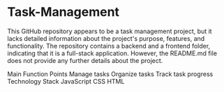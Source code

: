 ﻿# Task-Management
This GitHub repository appears to be a task management project, but it lacks detailed information about the project's purpose, features, and functionality. The repository contains a backend and a frontend folder, indicating that it is a full-stack application. However, the README.md file does not provide any further details about the project.

Main Function Points
Manage tasks
Organize tasks
Track task progress
Technology Stack
JavaScript
CSS
HTML
